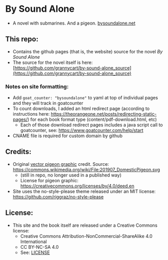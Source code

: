 
# By Sound Alone
* A novel with submarines. And a pigeon. [bysoundalone.net](bysoundalone.net)

## This repo:
* Contains the github pages (that is, the website) source for the novel _By Sound Alone_
* The source for the novel itself is here: [https://github.com/grannycart/by-sound-alone_source](https://github.com/grannycart/by-sound-alone_source)

### Notes on site formatting:
* Add ```goat_counter: "bysoundalone"``` to yaml at top of individual pages and they will track in goatcounter
* To count downloads, I added an html redirect page (according to instructions here: https://theorangeone.net/posts/redirecting-static-pages/) for each book format type (content/pdf-download.html, etc)
    * Each of those download redirect pages includes a java script call to goatcounter, see: https://www.goatcounter.com/help/start
* CNAME file is required for custom domain by github

## Credits:
* Original [vector pigeon graphic](assets/images/pigeon-logo_vector.png) credit. Source: https://commons.wikimedia.org/wiki/File:201907_DomesticPigeon.svg
    * (still in repo, no longer used in a published way)
	* License for pigeon graphic: https://creativecommons.org/licenses/by/4.0/deed.en 
* Site uses the no-style-please theme released under an MIT license: https://github.com/riggraz/no-style-please

## License:
* This site and the book itself are released under a Creative Commons license:
    * Creative Commons Attribution-NonCommercial-ShareAlike 4.0 International
	* CC BY-NC-SA 4.0
	* See: [LICENSE](./LICENSE)





